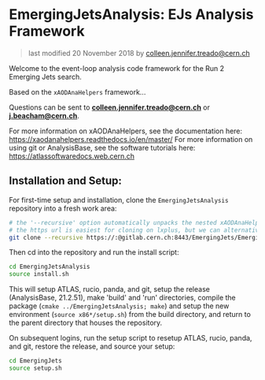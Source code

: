 # EmergingJetsAnalysis: EJs Analysis Framework

> last modified 20 November 2018 by colleen.jennifer.treado@cern.ch

Welcome to the event-loop analysis code framework for the Run 2 Emerging Jets
search.

Based on the ```xAODAnaHelpers``` framework...

Questions can be sent to **colleen.jennifer.treado@cern.ch** or
**j.beacham@cern.ch**.

For more information on xAODAnaHelpers, see the documentation here: https://xaodanahelpers.readthedocs.io/en/master/
For more information on using git or AnalysisBase, see the software
tutorials here: https://atlassoftwaredocs.web.cern.ch

## Installation and Setup:

For first-time setup and installation, clone the ```EmergingJetsAnalysis```
repository into a fresh work area:

```bash
# the '--recursive' option automatically unpacks the nested xAODAnaHelpers repo
# the https url is easiest for cloning on lxplus, but we can alternatively use the http or ssh url 
git clone --recursive https://:@gitlab.cern.ch:8443/EmergingJets/EmergingJetsAnalysis.git
```

Then cd into the repository and run the install script:

```bash
cd EmergingJetsAnalysis
source install.sh
```

This will setup ATLAS, rucio, panda, and git, setup the release
(AnalysisBase, 21.2.51), make 'build' and 'run' directories, compile
the package (```cmake ../EmergingJetsAnalysis; make```) and setup the
new environment (```source x86*/setup.sh```) from the build directory,
and return to the parent directory that houses the repository.

On subsequent logins, run the setup script to resetup ATLAS, rucio,
panda, and git, restore the release, and source your setup:

```bash
cd EmergingJets
source setup.sh
```

